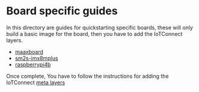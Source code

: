 # Board specific guides

In this directory are guides for quickstarting specific boards, these will only build a basic image for the board,
then you have to add the IoTConnect layers.

* [maaxboard](maaxboard.md)
* [sm2s-imx8mplus](sm2s-imx8mp.md)
* [raspberrypi4b](rpi4b.md)

Once complete, You have to follow the instructions for adding the IoTConnect
[meta layers](meta-layers.md)

